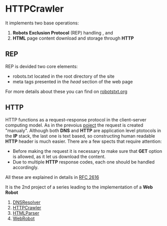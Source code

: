 # HTTPCrawler

It implements two base operations:
 1. **Robots Exclusion Protocol** (REP) handling , and 
 2. **HTML** page content download and storage through **HTTP**


## REP

REP is devided two core elements:
* robots.txt located in the root directory of the site
* meta tags presented in the *head* section of the web page

For more details about these you can find on [robotstxt.org](http://www.robotstxt.org/)


## HTTP

HTTP functions as a request–response protocol in the client–server computing model.
As in the prevoius [poject](https://github.com/Iulian-Stan/DNSResolver) the request 
is created "manualy". Although both **DNS** and **HTTP** are application level ptotocols 
in the **IP** stack, the last one is text based, so constructing human readable 
**HTTP** header is much easier. There are a few spects that require attention:
* Before making the request it is necessary to make sure that **GET** option is allowed,
as it let us download the content.
* Due to multiple **HTTP** response codes, each one should be handled accordingly.

All these are explained in details in [RFC 2616](https://www.ietf.org/rfc/rfc2616.txt)


It is the 2nd project of a series leading to the implementation of a **Web Robot**
 1. [DNSResolver](https://github.com/Iulian-Stan/DNSResolver) 
 2. [HTTPCrawler](https://github.com/Iulian-Stan/HTTPCrawler) 
 3. [HTMLParser](https://github.com/Iulian-Stan/HTMLParser)
 4. [WebRobot](https://github.com/Iulian-Stan/WebRobot)
